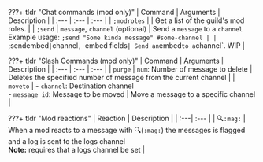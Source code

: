 ???+ tldr "Chat commands (mod only)"
    | Command | Arguments | Description |
    | :--- | :--- | :--- |
    | `;modroles` |  | Get a list of the guild's mod roles. |
    | `;send` | `message`, `channel` (optional) | Send a `message` to a `channel`<br>Example usage: `;send "Some kinda message" #some-channel |
    | `;sendembed` | `channel`, `embed fields` | Send an `embed` to a `channel`. WIP |

???+ tldr "Slash Commands (mod only)"
    | Command | Arguments | Description |
    | :--- | :--- | :--- |
    | `purge` | `num`: Number of message to delete | Deletes the specified number of message from the current channel |
    | `moveto` | - `channel`: Destination channel<br>- `message id`: Message to be moved | Move a message to a specific channel |

???+ tldr "Mod reactions"
    | Reaction | Description |
    | :---| :--- |
    | 🔍`:mag:` | When a mod reacts to a message with 🔍(`:mag:`) the messages is flagged and a log is sent to the logs channel<br>**Note:** requires that a logs channel be set |
